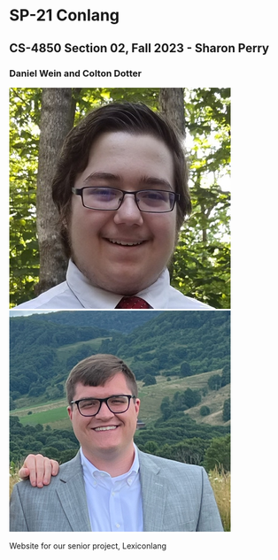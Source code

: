 # SP-21 Conlang
## CS-4850 Section 02, Fall 2023 - Sharon Perry
### Daniel Wein and Colton Dotter
![Daniel Wein](/img/Daniel2.jpg) ![Colton Dotter](/img/Colton2.png)

Website for our senior project, Lexiconlang
